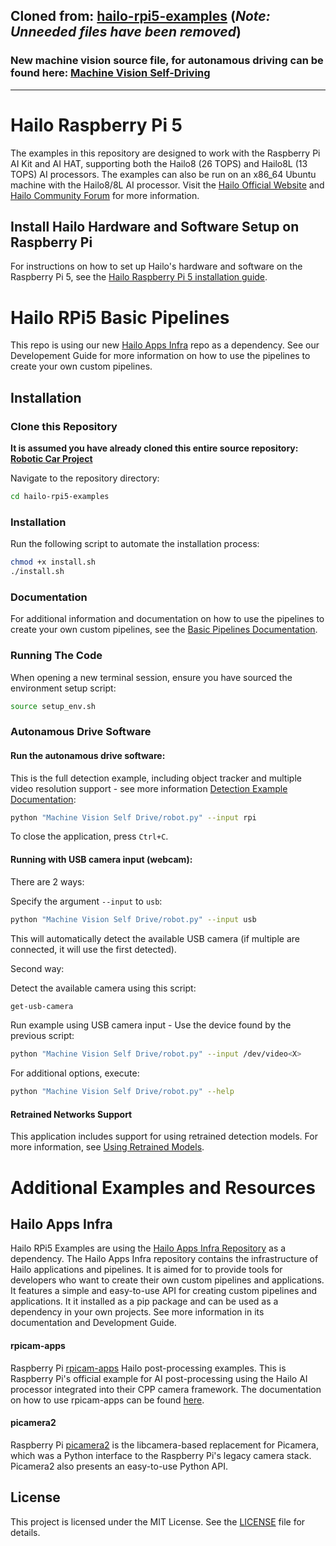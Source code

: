 ## Cloned from: [hailo-rpi5-examples](https://github.com/hailo-ai/hailo-rpi5-examples) (*Note: Unneeded files have been removed*)  
### New machine vision source file, for autonamous driving can be found here: [Machine Vision Self-Driving](https://github.com/Starman7312/Robotic-Car-Project/tree/69d1f6020dd72dd2643703d5c172a540a147b5b8/Autonamous%20Driving%20Code/hailo-rpi5-examples-main/Machine%20Vision%20Self-Driving)

------------------------------------------------------------

# Hailo Raspberry Pi 5
The examples in this repository are designed to work with the Raspberry Pi AI Kit and AI HAT, supporting both the Hailo8 (26 TOPS) and Hailo8L (13 TOPS) AI processors. The examples can also be run on an x86_64 Ubuntu machine with the Hailo8/8L AI processor.
Visit the [Hailo Official Website](https://hailo.ai/) and [Hailo Community Forum](https://community.hailo.ai/) for more information.

## Install Hailo Hardware and Software Setup on Raspberry Pi

For instructions on how to set up Hailo's hardware and software on the Raspberry Pi 5, see the [Hailo Raspberry Pi 5 installation guide](doc/install-raspberry-pi5.md#how-to-set-up-raspberry-pi-5-and-hailo).


# Hailo RPi5 Basic Pipelines
This repo is using our new [Hailo Apps Infra](https://github.com/hailo-ai/hailo-apps-infra) repo as a dependency.
See our Developement Guide for more information on how to use the pipelines to create your own custom pipelines.

## Installation

### Clone this Repository
**It is assumed you have already cloned this entire source repository: [Robotic Car Project](https://github.com/Starman7312/Robotic-Car-Project)** 

Navigate to the repository directory:
```bash
cd hailo-rpi5-examples
```

### Installation
Run the following script to automate the installation process:
```bash
chmod +x install.sh
./install.sh
```

### Documentation
For additional information and documentation on how to use the pipelines to create your own custom pipelines, see the [Basic Pipelines Documentation](doc/basic-pipelines.md).

### Running The Code
When opening a new terminal session, ensure you have sourced the environment setup script:
```bash
source setup_env.sh
```
### Autonamous Drive Software

#### Run the autonamous drive software:
This is the full detection example, including object tracker and multiple video resolution support - see more information [Detection Example Documentation](doc/basic-pipelines.md#detection-example):

```bash
python "Machine Vision Self Drive/robot.py" --input rpi
```
To close the application, press `Ctrl+C`.

#### Running with USB camera input (webcam):
There are 2 ways:

Specify the argument `--input` to `usb`:
```bash
python "Machine Vision Self Drive/robot.py" --input usb
```

This will automatically detect the available USB camera (if multiple are connected, it will use the first detected).

Second way:

Detect the available camera using this script:
```bash
get-usb-camera
```
Run example using USB camera input - Use the device found by the previous script:
```bash
python "Machine Vision Self Drive/robot.py" --input /dev/video<X>
```

For additional options, execute:
```bash
python "Machine Vision Self Drive/robot.py" --help
```

#### Retrained Networks Support
This application includes support for using retrained detection models. For more information, see [Using Retrained Models](doc/basic-pipelines.md#using-retrained-models).

# Additional Examples and Resources

## Hailo Apps Infra
Hailo RPi5 Examples are using the [Hailo Apps Infra Repository](https://github.com/hailo-ai/hailo-apps-infra) as a dependency. The Hailo Apps Infra repository contains the infrastructure of Hailo applications and pipelines.
It is aimed for to provide tools for developers who want to create their own custom pipelines and applications. It features a simple and easy-to-use API for creating custom pipelines and applications.
It it installed as a pip package and can be used as a dependency in your own projects. See more information in its documentation and Development Guide.

#### rpicam-apps

Raspberry Pi [rpicam-apps](https://www.raspberrypi.com/documentation/computers/camera_software.html#rpicam-apps) Hailo post-processing examples.
This is Raspberry Pi's official example for AI post-processing using the Hailo AI processor integrated into their CPP camera framework.
The documentation on how to use rpicam-apps can be found [here](https://www.raspberrypi.com/documentation/computers/ai.html).

#### picamera2

Raspberry Pi [picamera2](https://github.com/raspberrypi/picamera2) is the libcamera-based replacement for Picamera, which was a Python interface to the Raspberry Pi's legacy camera stack. Picamera2 also presents an easy-to-use Python API.

## License

This project is licensed under the MIT License. See the [LICENSE](LICENSE) file for details.
